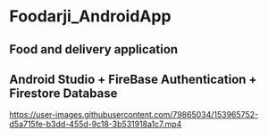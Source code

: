 # Foodarji_AndroidApp
Food and delivery application
---
Android Studio + FireBase Authentication + Firestore Database
---
https://user-images.githubusercontent.com/79865034/153965752-d5a715fe-b3dd-455d-9c18-3b531918a1c7.mp4
